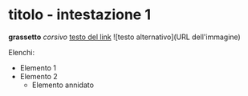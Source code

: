 # titolo - intestazione 1 #
**grassetto**
*corsivo*
[testo del link](URL)
![testo alternativo](URL dell'immagine)

Elenchi: 
- Elemento 1
- Elemento 2
  - Elemento annidato
